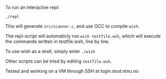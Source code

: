 To run an interactive repl:

```
./repl
```
This will generate `src/scanner.c`, and use GCC to compile `wish`.

The repl-script will automaticly run `wish testfile.wsh`, which will execute the commands written in testfile.wsh, line by line.

To use wish as a shell, simply enter `./wish`

Other scripts can be tried by editing `testfile.wsh`.

Tested and working on a VM through SSH at login.stud.ntnu.no